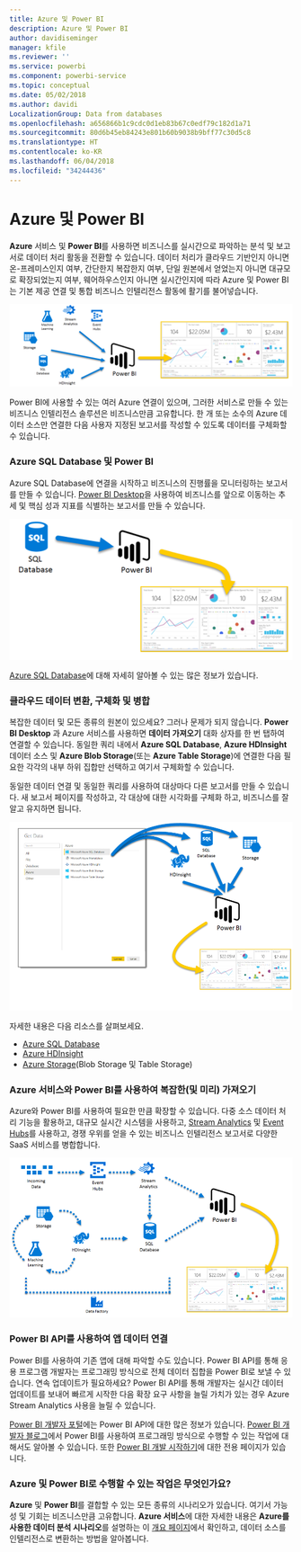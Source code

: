 ```yaml
---
title: Azure 및 Power BI
description: Azure 및 Power BI
author: davidiseminger
manager: kfile
ms.reviewer: ''
ms.service: powerbi
ms.component: powerbi-service
ms.topic: conceptual
ms.date: 05/02/2018
ms.author: davidi
LocalizationGroup: Data from databases
ms.openlocfilehash: a656866b1c9cdc0d1eb83b67c0edf79c182d1a71
ms.sourcegitcommit: 80d6b45eb84243e801b60b9038b9bff77c30d5c8
ms.translationtype: HT
ms.contentlocale: ko-KR
ms.lasthandoff: 06/04/2018
ms.locfileid: "34244436"
---
```

# <a name="azure-and-power-bi"></a>Azure 및 Power BI
**Azure** 서비스 및 **Power BI**를 사용하면 비즈니스를 실시간으로 파악하는 분석 및 보고서로 데이터 처리 활동을 전환할 수 있습니다. 데이터 처리가 클라우드 기반인지 아니면 온-프레미스인지 여부, 간단한지 복잡한지 여부, 단일 원본에서 얻었는지 아니면 대규모로 확장되었는지 여부, 웨어하우스인지 아니면 실시간인지에 따라 Azure 및 Power BI는 기본 제공 연결 및 통합 비즈니스 인텔리전스 활동에 활기를 불어넣습니다.

![](media/service-azure-and-power-bi/azure_1.png)

Power BI에 사용할 수 있는 여러 Azure 연결이 있으며, 그러한 서비스로 만들 수 있는 비즈니스 인텔리전스 솔루션은 비즈니스만큼 고유합니다. 한 개 또는 소수의 Azure 데이터 소스만 연결한 다음 사용자 지정된 보고서를 작성할 수 있도록 데이터를 구체화할 수 있습니다.

### <a name="azure-sql-database-and-power-bi"></a>Azure SQL Database 및 Power BI
Azure SQL Database에 연결을 시작하고 비즈니스의 진행률을 모니터링하는 보고서를 만들 수 있습니다. [Power BI Desktop](desktop-getting-started.md)을 사용하여 비즈니스를 앞으로 이동하는 추세 및 핵심 성과 지표를 식별하는 보고서를 만들 수 있습니다.

![](media/service-azure-and-power-bi/azure_2_sqltopbi.png)

[Azure SQL Database](http://azure.microsoft.com/services/sql-database/)에 대해 자세히 알아볼 수 있는 많은 정보가 있습니다.

### <a name="transform-shape-and-merge-your-cloud-data"></a>클라우드 데이터 변환, 구체화 및 병합
복잡한 데이터 및 모든 종류의 원본이 있으세요? 그러나 문제가 되지 않습니다. **Power BI Desktop** 과 Azure 서비스를 사용하면 **데이터 가져오기** 대화 상자를 한 번 탭하여 연결할 수 있습니다. 동일한 쿼리 내에서 **Azure SQL Database**, **Azure HDInsight** 데이터 소스 및 **Azure Blob Storage**(또는 **Azure Table Storage**)에 연결한 다음 필요한 각각의 내부 하위 집합만 선택하고 여기서 구체화할 수 있습니다.

동일한 데이터 연결 및 동일한 쿼리를 사용하여 대상마다 다른 보고서를 만들 수 있습니다. 새 보고서 페이지를 작성하고, 각 대상에 대한 시각화를 구체화 하고, 비즈니스를 잘 알고 유지하면 됩니다.

![](media/service-azure-and-power-bi/azure_3_multipletopbi.png)

자세한 내용은 다음 리소스를 살펴보세요.

* [Azure SQL Database](http://azure.microsoft.com/services/sql-database/)
* [Azure HDInsight](http://azure.microsoft.com/services/hdinsight/)
* [Azure Storage](http://azure.microsoft.com/services/storage/)(Blob Storage 및 Table Storage)

### <a name="get-complex-and-ahead-using-azure-services-and-power-bi"></a>Azure 서비스와 Power BI를 사용하여 복잡한(및 미리) 가져오기
Azure와 Power BI를 사용하여 필요한 만큼 확장할 수 있습니다. 다중 소스 데이터 처리 기능을 활용하고, 대규모 실시간 시스템을 사용하고, [Stream Analytics](http://azure.microsoft.com/services/stream-analytics/) 및 [Event Hubs](http://azure.microsoft.com/services/event-hubs/)를 사용하고, 경쟁 우위를 얻을 수 있는 비즈니스 인텔리전스 보고서로 다양한 SaaS 서비스를 병합합니다.

![](media/service-azure-and-power-bi/azure_4_complex.png)

### <a name="connect-your-app-data-using-power-bi-apis"></a>Power BI API를 사용하여 앱 데이터 연결
Power BI를 사용하여 기존 앱에 대해 파악할 수도 있습니다. Power BI API를 통해 응용 프로그램 개발자는 프로그래밍 방식으로 전체 데이터 집합을 Power BI로 보낼 수 있습니다. 연속 업데이트가 필요하세요? Power BI API를 통해 개발자는 실시간 데이터 업데이트를 보내어 빠르게 시작한 다음 확장 요구 사항을 늘릴 가치가 있는 경우 Azure Stream Analytics 사용을 늘릴 수 있습니다.

[Power BI 개발자 포털](http://dev.powerbi.com)에는 Power BI API에 대한 많은 정보가 있습니다. [Power BI 개발자 블로그](http://blogs.msdn.com/powerbidev)에서 Power BI를 사용하여 프로그래밍 방식으로 수행할 수 있는 작업에 대해서도 알아볼 수 있습니다. 또한 [Power BI 개발 시작하기](https://msdn.microsoft.com/library/dn889824.aspx)에 대한 전용 페이지가 있습니다.

### <a name="what-could-you-do-with-azure-and-power-bi"></a>Azure 및 Power BI로 수행할 수 있는 작업은 무엇인가요?
**Azure** 및 **Power BI**를 결합할 수 있는 모든 종류의 시나리오가 있습니다. 여기서 가능성 및 기회는 비즈니스만큼 고유합니다. **Azure 서비스**에 대한 자세한 내용은 **Azure를 사용한 데이터 분석 시나리오**를 설명하는 이 [개요 페이지](http://go.microsoft.com/fwlink/?LinkId=535031&clcid=0x409)에서 확인하고, 데이터 소스를 인텔리전스로 변환하는 방법을 알아봅니다.

